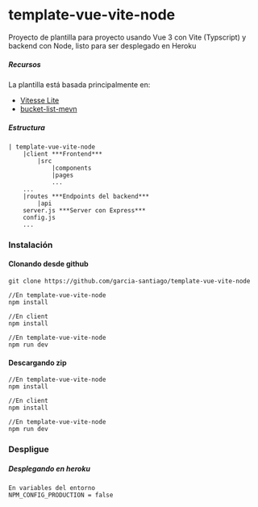 # template-vue-vite-node

Proyecto de plantilla para proyecto usando Vue 3 con Vite (Typscript) y backend con Node, listo para ser desplegado en Heroku

##### Recursos

La plantilla está basada principalmente en:
* [Vitesse Lite ](https://github.com/antfu/vitesse-lite)
* [bucket-list-mevn](https://github.com/3stbn/bucket-list-mevn)

##### Estructura
```
| template-vue-vite-node
    |client ***Frontend***
        |src
            |components
            |pages
            ...
    ...
    |routes ***Endpoints del backend***
        |api 
    server.js ***Server con Express***
    config.js
    ... 
```
### Instalación

#### Clonando desde github
```
git clone https://github.com/garcia-santiago/template-vue-vite-node

//En template-vue-vite-node
npm install 

//En client
npm install

//En template-vue-vite-node
npm run dev
```

#### Descargando zip
```
//En template-vue-vite-node
npm install 

//En client
npm install

//En template-vue-vite-node
npm run dev
```
### Despligue
##### Desplegando en heroku
```
En variables del entorno
NPM_CONFIG_PRODUCTION = false
```
